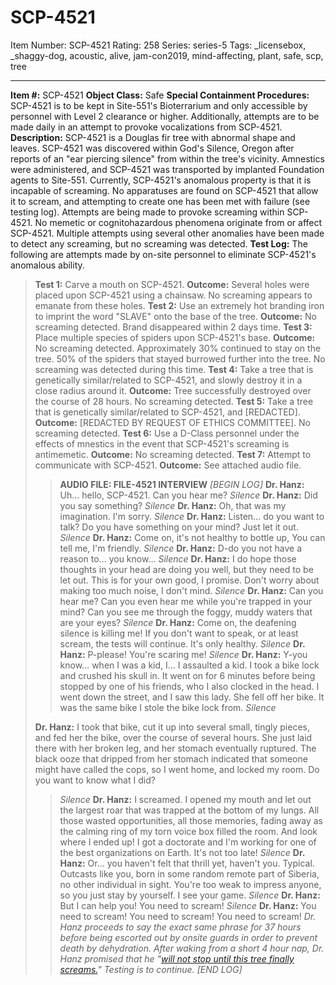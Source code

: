 # SCP-4521
Item Number: SCP-4521
Rating: 258
Series: series-5
Tags: _licensebox, _shaggy-dog, acoustic, alive, jam-con2019, mind-affecting, plant, safe, scp, tree

---

**Item #:** SCP-4521
**Object Class:** Safe
**Special Containment Procedures:** SCP-4521 is to be kept in Site-551's Bioterrarium and only accessible by personnel with Level 2 clearance or higher. Additionally, attempts are to be made daily in an attempt to provoke vocalizations from SCP-4521.
**Description:** SCP-4521 is a Douglas fir tree with abnormal shape and leaves. SCP-4521 was discovered within God's Silence, Oregon after reports of an "ear piercing silence" from within the tree's vicinity. Amnestics were administered, and SCP-4521 was transported by implanted Foundation agents to Site-551.
Currently, SCP-4521's anomalous property is that it is incapable of screaming. No apparatuses are found on SCP-4521 that allow it to scream, and attempting to create one has been met with failure (see testing log). Attempts are being made to provoke screaming within SCP-4521.
No memetic or cognitohazardous phenomena originate from or affect SCP-4521. Multiple attempts using several other anomalies have been made to detect any screaming, but no screaming was detected.
**Test Log:** The following are attempts made by on-site personnel to eliminate SCP-4521's anomalous ability.
> **Test 1:** Carve a mouth on SCP-4521.
> **Outcome:** Several holes were placed upon SCP-4521 using a chainsaw. No screaming appears to emanate from these holes.
> **Test 2:** Use an extremely hot branding iron to imprint the word "SLAVE" onto the base of the tree.
> **Outcome:** No screaming detected. Brand disappeared within 2 days time.
> **Test 3:** Place multiple species of spiders upon SCP-4521's base.
> **Outcome:** No screaming detected. Approximately 30% continued to stay on the tree. 50% of the spiders that stayed burrowed further into the tree. No screaming was detected during this time.
> **Test 4:** Take a tree that is genetically similar/related to SCP-4521, and slowly destroy it in a close radius around it.
> **Outcome:** Tree successfully destroyed over the course of 28 hours. No screaming detected.
> **Test 5:** Take a tree that is genetically similar/related to SCP-4521, and [REDACTED].
> **Outcome:** [REDACTED BY REQUEST OF ETHICS COMMITTEE]. No screaming detected.
> **Test 6:** Use a D-Class personnel under the effects of mnestics in the event that SCP-4521's screaming is antimemetic.
> **Outcome:** No screaming detected.
> **Test 7:** Attempt to communicate with SCP-4521.
> **Outcome:** See attached audio file.
>> **AUDIO FILE: FILE-4521 INTERVIEW**
>> _[BEGIN LOG]_
>> **Dr. Hanz:** Uh… hello, SCP-4521. Can you hear me?
>> _Silence_
>> **Dr. Hanz:** Did you say something?
>> _Silence_
>> **Dr. Hanz:** Oh, that was my imagination. I'm sorry.
>> _Silence_
>> **Dr. Hanz:** Listen… do you want to talk? Do you have something on your mind? Just let it out.
>> _Silence_
>> **Dr. Hanz:** Come on, it's not healthy to bottle up, You can tell me, I'm friendly.
>> _Silence_
>> **Dr. Hanz:** D-do you not have a reason to… you know…
>> _Silence_
>> **Dr. Hanz:** I do hope those thoughts in your head are doing you well, but they need to be let out. This is for your own good, I promise. Don't worry about making too much noise, I don't mind.
>> _Silence_
>> **Dr. Hanz:** Can you hear me? Can you even hear me while you're trapped in your mind? Can you see me through the foggy, muddy waters that are your eyes?
>> _Silence_
>> **Dr. Hanz:** Come on, the deafening silence is killing me! If you don't want to speak, or at least scream, the tests will continue. It's only healthy.
>> _Silence_
>> **Dr. Hanz:** P-please! You're scaring me!
>> _Silence_
>> **Dr. Hanz:** Y-you know… when I was a kid, I… I assaulted a kid. I took a bike lock and crushed his skull in. It went on for 6 minutes before being stopped by one of his friends, who I also clocked in the head. I went down the street, and I saw this lady. She fell off her bike. It was the same bike I stole the bike lock from.
>> _Silence_  
>    
>  **Dr. Hanz:** I took that bike, cut it up into several small, tingly pieces, and fed her the bike, over the course of several hours. She just laid there with her broken leg, and her stomach eventually ruptured. The black ooze that dripped from her stomach indicated that someone might have called the cops, so I went home, and locked my room. Do you want to know what I did?
>> _Silence_
>> **Dr. Hanz:** I screamed. I opened my mouth and let out the largest roar that was trapped at the bottom of my lungs. All those wasted opportunities, all those memories, fading away as the calming ring of my torn voice box filled the room. And look where I ended up! I got a doctorate and I'm working for one of the best organizations on Earth. It's not too late!
>> _Silence_
>> **Dr. Hanz:** Or… you haven't felt that thrill yet, haven't you. Typical. Outcasts like you, born in some random remote part of Siberia, no other individual in sight. You're too weak to impress anyone, so you just stay by yourself. I see your game.
>> _Silence_
>> **Dr. Hanz:** But I can help you! You need to scream!
>> _Silence_
>> **Dr. Hanz:** You need to scream! You need to scream! You need to scream!
>> _Dr. Hanz proceeds to say the exact same phrase for 37 hours before being escorted out by onsite guards in order to prevent death by dehydration._
>> _After waking from a short 4 hour nap, Dr. Hanz promised that he "[will not stop until this tree finally screams.](/not-all-fiction-is-told)" Testing is to continue._
>> _[END LOG]_